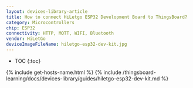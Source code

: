 ```yaml
---
layout: devices-library-article
title: How to connect HiLetgo ESP32 Development Board to ThingsBoard?
category: Microcontrollers
chip: ESP32
connectivity: HTTP, MQTT, WIFI, Bluetooth
vendor: HiLetGo
deviceImageFileName: hiletgo-esp32-dev-kit.jpg
---
```


* TOC
{:toc}

{% include get-hosts-name.html %}
{% include /thingsboard-learning/docs/devices-library/guides/hiletgo-esp32-dev-kit.md %}
